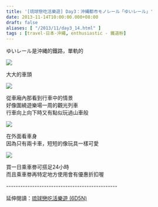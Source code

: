 ```yaml
---
title: '[琉球戀吃活樂遊] Day3：沖縄都市モノレール「ゆいレール」'
date: 2013-11-14T10:00:00.000+08:00
draft: false
aliases: [ "/2013/11/day3_14.html" ]
tags : [travel-日本-沖繩, enthusiastic - 鐵道粉]
---
```


ゆいレール是沖縄的鐵路，單軌的  

![](/images/okinawa3a.jpg)

大大的車頭  

![](/images/okinawa3a1.jpg)

從車廂內那看到行車中的情景  
好像圍繞遊樂場一周的觀光列車  
行車向上向下時又有點似玩過山車般  

![](/images/okinawa3a2.jpg)

在外面看車身  
因為只有兩卡車，短短的像玩具一樣可愛  

![](/images/okinawa3a3.jpg)

買一日乘車劵可搭足24小時  
而且乘車劵再特定地方使用會有優惠折扣喔  
  
\-----------------------------------------------  
  
延伸閱讀：[琉球戀吃活樂遊 (6D5N)](https://hidie.net/okinawa6d5n/)
